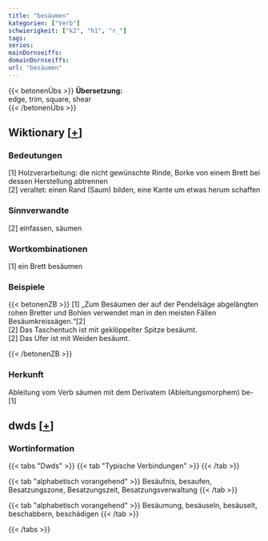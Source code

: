 ```yaml
---
title: "besäumen"
kategorien: ["Verb"]
schwierigkeit: ["k2", "h1", "r_"]
tags:
series:
mainDornseiffs:
domainDornseiffs:
url: "besäumen"
---
```


{{< betonenÜbs >}}
**Übersetzung:**  
edge, trim, square, shear  
{{< /betonenÜbs >}}

## Wiktionary [[+](https://de.wiktionary.org/wiki/besäumen)]

### Bedeutungen
[1] Holzverarbeitung: die nicht gewünschte Rinde, Borke von einem Brett bei dessen Herstellung abtrennen  
[2] veraltet: einen Rand (Saum) bilden, eine Kante um etwas herum schaffen  

### Sinnverwandte
[2] einfassen, säumen  

### Wortkombinationen
[1] ein Brett besäumen  

### Beispiele
{{< betonenZB >}}
[1] „Zum Besäumen der auf der Pendelsäge abgelängten rohen Bretter und Bohlen verwendet man in den meisten Fällen Besäumkreissägen.“[2]  
[2] Das Taschentuch ist mit geklöppelter Spitze besäumt.  
[2] Das Ufer ist mit Weiden besäumt.  

{{< /betonenZB >}}
### Herkunft
Ableitung vom Verb säumen mit dem Derivatem (Ableitungsmorphem) be-[1]  



## dwds [[+](https://www.dwds.de/wb/besäumen)]

### Wortinformation
{{< tabs "Dwds" >}}
{{< tab "Typische Verbindungen" >}}
{{< /tab >}}

{{< tab "alphabetisch vorangehend" >}}
Besäufnis, besaufen, Besatzungszone, Besatzungszeit, Besatzungsverwaltung
{{< /tab >}}

{{< tab "alphabetisch vorangehend" >}}
Besäumung, besäuseln, besäuselt, beschabbern, beschädigen
{{< /tab >}}

{{< /tabs >}}

